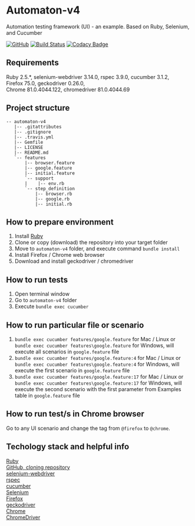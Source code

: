 # Automaton-v4
Automation testing framework (UI) - an example. Based on Ruby, Selenium, and Cucumber

[![GitHub](https://img.shields.io/github/license/mashape/apistatus.svg)](https://github.com/BurhanH/automaton-v4/blob/master/LICENSE)
[![Build Status](https://travis-ci.org/BurhanH/automaton-v4.svg?branch=master)](https://travis-ci.org/BurhanH/automaton-v4)
[![Codacy Badge](https://api.codacy.com/project/badge/Grade/5786515c14b44772ba0dc5861280778a)](https://app.codacy.com/app/BurhanH/automaton-v4?utm_source=github.com&utm_medium=referral&utm_content=BurhanH/automaton-v4&utm_campaign=Badge_Grade_Dashboard)

## Requirements
Ruby 2.5.\*, selenium-webdriver 3.14.0, rspec 3.9.0, cucumber 3.1.2, <br>
Firefox 75.0, geckodriver 0.26.0, <br>
Chrome 81.0.4044.122, chromedriver 81.0.4044.69 <br>

## Project structure
```text
-- automaton-v4
   |-- .gitattributes
   |-- .gitignore
   |-- .travis.yml
   |-- Gemfile
   |-- LICENSE
   |-- README.md
   `-- features
       |-- browser.feature
       |-- google.feature
       |-- initial.feature
       `-- support
       |    |-- env.rb
       `-- step_definition
           |-- browser.rb
           |-- google.rb
           |-- initial.rb
```

## How to prepare environment
1) Install [Ruby](https://www.ruby-lang.org/en/downloads/)
2) Clone or copy (download) the repository into your target folder
3) Move to `automaton-v4` folder, and execute command `bundle install`
4) Install Firefox / Chrome web browser
5) Download and install geckodriver / chromedriver

## How to run tests
1) Open terminal window
2) Go to `automaton-v4` folder
3) Execute `bundle exec cucumber`

## How to run particular file or scenario
1) `bundle exec cucumber features/google.feature` for Mac / Linux or `bundle exec cucumber features\google.feature` for Windows, will execute all scenarios in `google.feature` file
2) `bundle exec cucumber features/google.feature:4` for Mac / Linux or `bundle exec cucumber features\google.feature:4` for Windows, will execute the first scenario in `google.feature` file
3) `bundle exec cucumber features/google.feature:17` for Mac / Linux or `bundle exec cucumber features\google.feature:17` for Windows, will execute the second scenario with the first parameter from Examples table in `google.feature` file

## How to run test/s in Chrome browser
Go to any UI scenario and change the tag from `@firefox` to `@chrome`.

## Techology stack and helpful info
[Ruby](https://www.ruby-lang.org/en/) <br>
[GitHub, cloning repository](https://help.github.com/en/github/creating-cloning-and-archiving-repositories/cloning-a-repository) <br>
[selenium-webdriver](https://rubygems.org/gems/selenium-webdriver) <br>
[rspec](https://rubygems.org/gems/rspec) <br>
[cucumber](https://rubygems.org/gems/cucumber) <br>
[Selenium](https://www.selenium.dev/documentation/en/) <br>
[Firefox](https://www.mozilla.org/en-US/firefox/) <br>
[geckodriver](https://github.com/mozilla/geckodriver/releases) <br>
[Chrome](https://www.google.com/chrome/) <br>
[ChromeDriver](https://chromedriver.chromium.org/downloads) <br>
